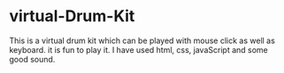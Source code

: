 # virtual-Drum-Kit
This is a virtual drum kit which can be played with mouse click as well as keyboard. it is fun to play it. I have used html, css, javaScript and some good sound.
